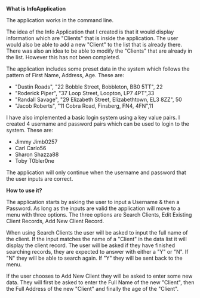 ****What is InfoApplication****

The application works in the command line.

The idea of the Info Application that I created is that it would display information which are "Clients" that is inside the application.
The user would also be able to add a new "Client" to the list that is already there.
There was also an idea to be able to modify the "Clients" that are already in the list. However this has not been completed.

The application includes some preset data in the system which follows the pattern of First Name, Address, Age. 
These are:
+ "Dustin Roads", "22 Bobble Street, Bobbleton, BB0 5TT", 22
+ "Roderick Piper", "37 Loop Street, Loopton, LP7 4PT",33
+ "Randall Savage", "29 Elizabeth Street, Elizabethtown, EL3 8ZZ", 50
+ "Jacob Roberts", "11 Cobra Road, Finsberg, FN4, 4FN",11

I have also implemented a basic login system using a key value pairs.
I created 4 username and password pairs which can be used to login to the system.
These are:
+ Jimmy  Jimb0257
+ Carl   Carlo56
+ Sharon Shazza88
+ Toby   T0bler0ne
    
The application will only continue when the username and password that the user inputs are correct.

****How to use it?****

The application starts by asking the user to input a Username & then a Password.
As long as the inputs are valid the application will move to a menu with three options.
The three options are Search Clients, Edit Existing Client Records, Add New Client Record.

When using Search Clients the user will be asked to input the full name of the client.
If the input matches the name of a "Client" in the data list it will display the client record.
The user will be asked if they have finished searching records, they are expected to answer with either a "Y" or "N".
If "N" they will be able to search again. If "Y" they will be sent back to the menu.

If the user chooses to Add New Client they will be asked to enter some new data.
They will first be asked to enter the Full Name of the new "Client", then the Full Address of the new "Client" and finally the age of the "Client".

    